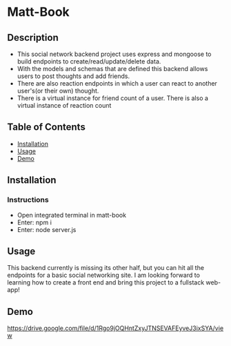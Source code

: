 # Matt-Book

## Description


- This social network backend project uses express and mongoose to build endpoints to create/read/update/delete data.
- With the models and schemas that are defined this backend allows users to post thoughts and add friends.
- There are also reaction endpoints in which a user can react to another user's(or their own) thought.
- There is a virtual instance for friend count of a user.  There is also a virtual instance of reaction count


## Table of Contents

- [Installation](#installation)
- [Usage](#usage)
- [Demo](#demo)

## Installation
### Instructions

- Open integrated terminal in matt-book
- Enter: npm i
- Enter: node server.js

## Usage

This backend currently is missing its other half, but you can hit all the endpoints for a basic social networking site.  I am looking forward to learning how to create a front end and bring this project to a fullstack web-app!

## Demo
https://drive.google.com/file/d/1Rgo9jOQHntZxyJTNSEVAFEyveJ3ixSYA/view


